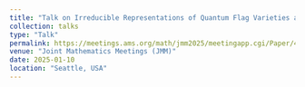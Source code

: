 ```yaml
---
title: "Talk on Irreducible Representations of Quantum Flag Varieties at Roots of Unity"
collection: talks
type: "Talk"
permalink: https://meetings.ams.org/math/jmm2025/meetingapp.cgi/Paper/44357
venue: "Joint Mathematics Meetings (JMM)"
date: 2025-01-10
location: "Seattle, USA"
---
```


<!-- [More information here](https://meetings.ams.org/math/jmm2025/meetingapp.cgi/Paper/44357) -->
